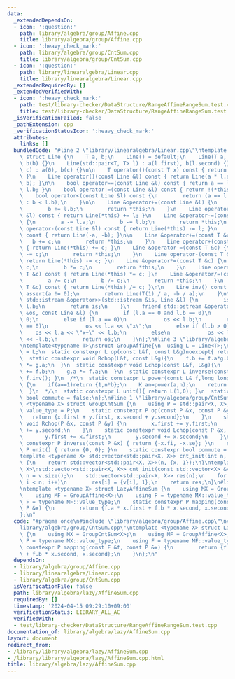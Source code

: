 ```yaml
---
data:
  _extendedDependsOn:
  - icon: ':question:'
    path: library/algebra/group/Affine.cpp
    title: library/algebra/group/Affine.cpp
  - icon: ':heavy_check_mark:'
    path: library/algebra/group/CntSum.cpp
    title: library/algebra/group/CntSum.cpp
  - icon: ':question:'
    path: library/linearalgebra/Linear.cpp
    title: library/linearalgebra/Linear.cpp
  _extendedRequiredBy: []
  _extendedVerifiedWith:
  - icon: ':heavy_check_mark:'
    path: test/library-checker/DataStructure/RangeAffineRangeSum.test.cpp
    title: test/library-checker/DataStructure/RangeAffineRangeSum.test.cpp
  _isVerificationFailed: false
  _pathExtension: cpp
  _verificationStatusIcon: ':heavy_check_mark:'
  attributes:
    links: []
  bundledCode: "#line 2 \"library/linearalgebra/Linear.cpp\"\ntemplate <typename T>\
    \ struct Line {\n    T a, b;\n    Line() = default;\n    Line(T a, T b) : a(a),\
    \ b(b) {}\n    Line(std::pair<T, T> l) : a(l.first), b(l.second) {}\n    Line(T\
    \ c) : a(0), b(c) {}\n\n    T operator()(const T x) const { return a * x + b;\
    \ }\n    Line operator()(const Line &l) const { return Line(a * l.a, a * l.b +\
    \ b); }\n\n    bool operator==(const Line &l) const { return a == l.a and b ==\
    \ l.b; }\n    bool operator!=(const Line &l) const { return !(*this == l); }\n\
    \    bool operator<(const Line &l) const {\n        return (a == l.a ? a < l.a\
    \ : b < l.b);\n    }\n\n    Line &operator+=(const Line &l) {\n        a += l.a;\n\
    \        b += l.b;\n        return *this;\n    }\n    Line operator+(const Line\
    \ &l) const { return Line(*this) += l; }\n    Line &operator-=(const Line &l)\
    \ {\n        a -= l.a;\n        b -= l.b;\n        return *this;\n    }\n    Line\
    \ operator-(const Line &l) const { return Line(*this) -= l; }\n    Line operator-()\
    \ const { return Line(-a, -b); }\n\n    Line &operator+=(const T &c) {\n     \
    \   b += c;\n        return *this;\n    }\n    Line operator+(const T &c) const\
    \ { return Line(*this) += c; }\n    Line &operator-=(const T &c) {\n        b\
    \ -= c;\n        return *this;\n    }\n    Line operator-(const T &c) const {\
    \ return Line(*this) -= c; }\n    Line &operator*=(const T &c) {\n        a *=\
    \ c;\n        b *= c;\n        return *this;\n    }\n    Line operator*(const\
    \ T &c) const { return Line(*this) *= c; }\n    Line &operator/=(const T &c) {\n\
    \        a /= c;\n        b /= c;\n        return *this;\n    }\n    Line operator/(const\
    \ T &c) const { return Line(*this) /= c; }\n\n    Line inv() const {\n       \
    \ assert(a != 0);\n        return Line(T(1) / a, -b / a);\n    }\n\n    friend\
    \ std::istream &operator>>(std::istream &is, Line &l) {\n        is >> l.a >>\
    \ l.b;\n        return is;\n    }\n    friend std::ostream &operator<<(std::ostream\
    \ &os, const Line &l) {\n        if (l.a == 0 and l.b == 0)\n            os <<\
    \ 0;\n        else if (l.a == 0)\n            os << l.b;\n        else if (l.b\
    \ == 0)\n            os << l.a << \"x\";\n        else if (l.b > 0)\n        \
    \    os << l.a << \"x+\" << l.b;\n        else\n            os << l.a << \"x-\"\
    \ << -l.b;\n        return os;\n    }\n};\n#line 3 \"library/algebra/group/Affine.cpp\"\
    \ntemplate<typename T>\nstruct GroupAffine{\n  using L = Line<T>;\n  using value_type\
    \ = L;\n  static constexpr L op(const L&f, const L&g)noexcept{ return f(g); }\n\
    \  static constexpr void Rchop(L&f, const L&g){\n    f.b += f.a*g.b;\n    f.a\
    \ *= g.a;\n  }\n  static constexpr void Lchop(const L&f, L&g){\n    (g.b *= f.a)\
    \ += f.b;\n    g.a *= f.a;\n  }\n  static constexpr L inverse(const L&f){ return\
    \ f.inv(); }\n  /*\n  static constexpr L power(const L& f,long long n) noexcept\
    \ {\n    if(a==1)return {1,n*b};\n    K an=power(a,n);\n    return {an,b*((1-an)/(1-a))};\n\
    \  }\n  */\n  static constexpr L unit(){ return L(1,0); }\n  static constexpr\
    \ bool commute = false;\n};\n#line 1 \"library/algebra/group/CntSum.cpp\"\ntemplate\
    \ <typename X> struct GroupCntSum {\n    using P = std::pair<X, X>;\n    using\
    \ value_type = P;\n    static constexpr P op(const P &x, const P &y) {\n     \
    \   return {x.first + y.first, x.second + y.second};\n    }\n    static constexpr\
    \ void Rchop(P &x, const P &y) {\n        x.first += y.first;\n        x.second\
    \ += y.second;\n    }\n    static constexpr void Lchop(const P &x, P &y) {\n \
    \       y.first += x.first;\n        y.second += x.second;\n    }\n    static\
    \ constexpr P inverse(const P &x) { return {-x.fi, -x.se}; }\n    static constexpr\
    \ P unit() { return {0, 0}; }\n    static constexpr bool commute = true;\n};\n\
    template <typename X> std::vector<std::pair<X, X>> cnt_init(int n, const X &x)\
    \ {\n    return std::vector<std::pair<X, X>>(n, {x, 1});\n}\ntemplate <typename\
    \ X>\nstd::vector<std::pair<X, X>> cnt_init(const std::vector<X> &v) {\n    int\
    \ n = v.size();\n    std::vector<std::pair<X, X>> res(n);\n    for (int i = 0;\
    \ i < n; i++)\n        res[i] = {v[i], 1};\n    return res;\n}\n#line 4 \"library/algebra/lazy/AffineSum.cpp\"\
    \ntemplate <typename X> struct LazyAffineSum {\n    using MX = GroupCntSum<X>;\n\
    \    using MF = GroupAffine<X>;\n    using P = typename MX::value_type;\n    using\
    \ F = typename MF::value_type;\n    static constexpr P mapping(const F &f, const\
    \ P &x) {\n        return {f.a * x.first + f.b * x.second, x.second};\n    }\n\
    };\n"
  code: "#pragma once\n#include \"library/algebra/group/Affine.cpp\"\n#include \"\
    library/algebra/group/CntSum.cpp\"\ntemplate <typename X> struct LazyAffineSum\
    \ {\n    using MX = GroupCntSum<X>;\n    using MF = GroupAffine<X>;\n    using\
    \ P = typename MX::value_type;\n    using F = typename MF::value_type;\n    static\
    \ constexpr P mapping(const F &f, const P &x) {\n        return {f.a * x.first\
    \ + f.b * x.second, x.second};\n    }\n};\n"
  dependsOn:
  - library/algebra/group/Affine.cpp
  - library/linearalgebra/Linear.cpp
  - library/algebra/group/CntSum.cpp
  isVerificationFile: false
  path: library/algebra/lazy/AffineSum.cpp
  requiredBy: []
  timestamp: '2024-04-15 09:29:10+09:00'
  verificationStatus: LIBRARY_ALL_AC
  verifiedWith:
  - test/library-checker/DataStructure/RangeAffineRangeSum.test.cpp
documentation_of: library/algebra/lazy/AffineSum.cpp
layout: document
redirect_from:
- /library/library/algebra/lazy/AffineSum.cpp
- /library/library/algebra/lazy/AffineSum.cpp.html
title: library/algebra/lazy/AffineSum.cpp
---
```


